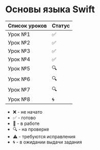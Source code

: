 # Основы языка Swift

| Список уроков | Статус |
|---|---|
| Урок №1 | :white_check_mark: |
| Урок №2 | :white_check_mark: |
| Урок №3 | :white_check_mark: |
| Урок №4 | :white_check_mark: |
| Урок №5 | :mag: |
| Урок №6 | :mag: |
| Урок №7 | :mag: |
| Урок №8 | :cyclone: |

* :x: - не начато
* :white_check_mark: - готово
* :memo: - в работе
* :mag: - на проверке
* :warning: - требуются исправления
* :cyclone: - в ожидании выдачи задания
